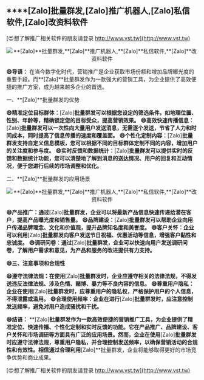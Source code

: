 ## ****[Zalo]**批量群发,**[Zalo]**推广机器人,**[Zalo]**私信软件,**[Zalo]**改资料软件**

[😍想了解推广相关软件的朋友请登录 http://www.vst.tw](http://www.vst.tw)

 <center><img src="https://vst.tw/MP4/tuiguang/png/0.png" alt="**[Zalo]**批量群发,**[Zalo]**推广机器人,**[Zalo]**私信软件,**[Zalo]**改资料软件"></center>

**😄导语：**
在当今数字化时代，营销推广是企业获取市场份额和增加品牌曝光度的重要手段。而**[Zalo]**批量群发作为一款强大的营销工具，为企业提供了高效便捷的推广方案，成为越来越多企业的首选。

一、**[Zalo]**批量群发的优势

**😄精准定位目标群体：**[Zalo]**批量群发可以根据您设定的筛选条件，如地理位置、性别、年龄等，精确锁定您的目标受众，提高营销效果。**
**😄高效快速传播信息：**[Zalo]**批量群发可以一次性向大量用户发送消息，无需逐个发送，节省了人力和时间成本，同时提高了信息传播的速度和覆盖面。**
**😄个性化定制内容：**[Zalo]**批量群发支持自定义信息模板，您可以根据不同的目标群体定制不同的内容，增加用户的关注度和参与度。**
**😄实时反馈和数据统计：**[Zalo]**批量群发可以提供实时的反馈和数据统计功能，您可以清楚地了解到消息的送达情况、用户的回复和互动情况，便于您进行后续的市场调整和优化。**

二、**[Zalo]**批量群发的应用场景

 <center><img src="https://vst.tw/MP4/tuiguang/png/5.png" alt="**[Zalo]**批量群发,**[Zalo]**推广机器人,**[Zalo]**私信软件,**[Zalo]**改资料软件"></center>

**😄产品推广：通过**[Zalo]**批量群发，企业可以将最新产品信息快速传递给潜在客户，提高产品曝光度和销售量。**
**😄品牌建设：**[Zalo]**批量群发可以帮助企业向用户传递品牌理念、文化和价值观，提升品牌知名度和美誉度。**
**😄客户关怀：企业可以利用**[Zalo]**批量群发向客户发送节日祝福、优惠活动等信息，增强客户黏性和忠诚度。**
**😄调研问卷：通过**[Zalo]**批量群发，企业可以快速向用户发送调研问卷，了解用户需求和意见，为产品和服务的改进提供有力支持。**

**😄三、注意事项和合规性**

**😄遵守法律法规：在使用**[Zalo]**批量群发时，企业应遵守相关的法律法规，不得发送违反法律法规、涉及色情、赌博、暴力等不良内容的信息。**
**😄尊重用户隐私：企业在使用**[Zalo]**批量群发时，应尊重用户的隐私权，严格保护用户的个人信息，不得泄露或滥用。**
**😄合理使用频率：企业在进行**[Zalo]**批量群发时，应注意控制发送频率，避免对用户造成骚扰和干扰。**

**😄结语：**
**[Zalo]**批量群发作为一款高效便捷的营销推广工具，为企业提供了精准定位、快速传播、个性化定制和实时反馈的功能。它在产品推广、品牌建设、客户关怀和市场调研等方面具有广泛的应用场景。然而，企业在使用**[Zalo]**批量群发时应遵守法律法规，尊重用户隐私，并合理控制发送频率，以确保营销活动的合规性和有效性。相信通过合理利用**[Zalo]**批量群发，企业将能够取得更好的市场竞争优势和商业成果。

[😍想了解推广相关软件的朋友请登录 http://www.vst.tw](http://www.vst.tw)



